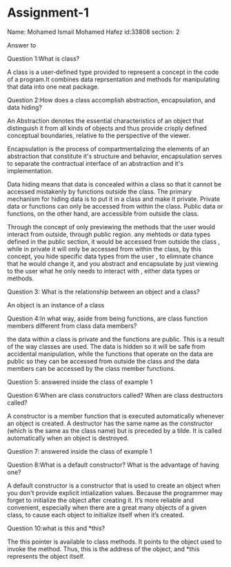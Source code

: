 # Assignment-1
Name: Mohamed Ismail Mohamed Hafez
id:33808
section: 2

Answer to 

Question 1:What is class?

A class is a user-defined type provided to represent
a concept in the code of a program.It combines data reprsentation
and methods for manipulating that data into one neat package.

Question 2:How does a class accomplish abstraction, encapsulation, and data hiding?

An Abstraction denotes the essential characteristics of an object that distinguish it from all kinds of objects and thus provide
crisply defined conceptual boundaries, relative to the perspective of the viewer.

Encapsulation is the process of compartmentalizing the elements of an abstraction that constitute it's structure and behavior,
encapsulation serves to separate the contractual interface of an abstraction and it's implementation.

Data hiding means that data is concealed within a
class so that it cannot be accessed mistakenly by functions outside the class. The primary
mechanism for hiding data is to put it in a class and make it private. Private data or functions
can only be accessed from within the class. Public data or functions, on the other hand, are
accessible from outside the class.

Through the concept of only previewing the methods that the user would interact from outside, through 
public region.
 any mehtods or data types defined in the public section, it would be accessed from outside the 
class , while in private
 it will only be accessed from within the class, by this concept, you hide specific data 
types from the user , 
to elimnate chance that he would change it, and you abstract and encapsulate by just viewing to the user 
what 
he only needs to interact with , either data types or methods.

Question 3: What is the relationship between an object and a class?

An object is an instance of a class

Question 4:In what way, aside from being functions, are class function members different from class 
data members?

the data within a class is private and the functions are public. This is a result of the
way classes are used. The data is hidden so it will be safe from accidental manipulation, while
the functions that operate on the data are public so they can be accessed from outside the class and the data
members can be accessed by the class member functions.

Question 5:  answered inside the class of example 1

Question 6:When are class constructors called? When are class destructors called?

A constructor is a member function that is executed automatically whenever an object is created.
A destructor has the same name as the constructor (which is the same as the class name) but is preceded by
a tilde. It is called automatically when an object is destroyed.

Question 7: answered inside the class of example 1

Question 8:What is a default constructor? What is the advantage of having one?

A default constructor is a constructor that is used to create an object when you don't provide explicit intialization values.
Because the programmer may forget to initialize the object after creating
it. It’s more reliable and convenient, especially when there are a great many objects of a given
class, to cause each object to initialize itself when it’s created.


Question 10:what is this and *this?

The this pointer is available to class methods. It points to the object used to invoke the method.
Thus, this is the address of the object, and *this represents the object itself.




